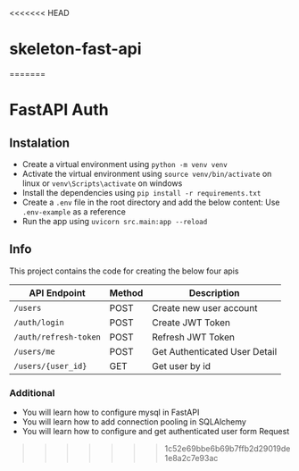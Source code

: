 <<<<<<< HEAD
# skeleton-fast-api
=======
# FastAPI Auth

## Instalation

- Create a virtual environment using `python -m venv venv`
- Activate the virtual environment using `source venv/bin/activate` on linux or `venv\Scripts\activate` on windows
- Install the dependencies using `pip install -r requirements.txt`
- Create a `.env` file in the root directory and add the below content: Use `.env-example` as a reference
- Run the app using `uvicorn src.main:app --reload`

## Info

This project contains the code for creating the below four apis

| API Endpoint          | Method | Description                   |
|-----------------------|--------|-------------------------------|
| `/users`              | POST   | Create new user account       | 
| `/auth/login`         | POST   | Create JWT Token              |
| `/auth/refresh-token` | POST   | Refresh JWT Token             | 
| `/users/me`           | POST   | Get Authenticated User Detail |
| `/users/{user_id}`    | GET    | Get user by id                | 

### Additional

- You will learn how to configure mysql in FastAPI
- You will learn how to add connection pooling in SQLAlchemy
- You will learn how to configure and get authenticated user form Request
>>>>>>> 1c52e69bbe6b69b7ffb2d29019de1e8a2c7e93ac
